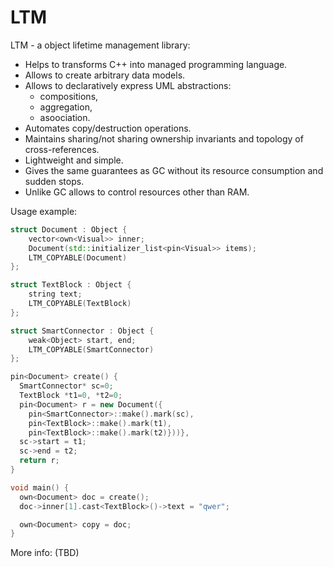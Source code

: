 # LTM

LTM - a object lifetime management library:
- Helps to transforms C++ into managed programming language.
- Allows to create arbitrary data models.
- Allows to declaratively express UML abstractions:
    - compositions,
    - aggregation,
    - asoociation.
- Automates copy/destruction operations.
- Maintains sharing/not sharing ownership invariants and topology of cross-references.
- Lightweight and simple.
- Gives the same guarantees as GC without its resource consumption and sudden stops.
- Unlike GC allows to control resources other than RAM.

Usage example:
```C++
struct Document : Object {
    vector<own<Visual>> inner;
    Document(std::initializer_list<pin<Visual>> items);
    LTM_COPYABLE(Document)
};

struct TextBlock : Object {
    string text;
    LTM_COPYABLE(TextBlock)
};

struct SmartConnector : Object {
    weak<Object> start, end;
    LTM_COPYABLE(SmartConnector)
};

pin<Document> create() {
  SmartConnector* sc=0;
  TextBlock *t1=0, *t2=0;
  pin<Document> r = new Document({
    pin<SmartConnector>::make().mark(sc),
    pin<TextBlock>::make().mark(t1),
    pin<TextBlock>::make().mark(t2)}))},
  sc->start = t1;
  sc->end = t2;
  return r;
}

void main() {
  own<Document> doc = create();
  doc->inner[1].cast<TextBlock>()->text = "qwer";

  own<Document> copy = doc;
}
```

More info: (TBD)
